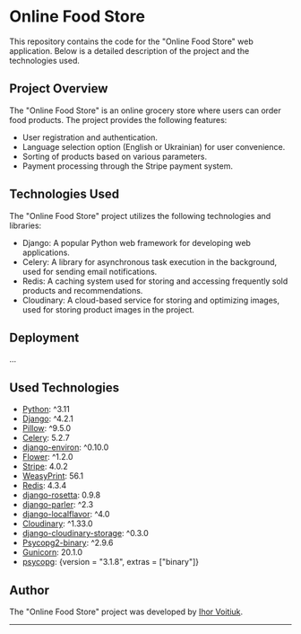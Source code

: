 # Online Food Store

This repository contains the code for the "Online Food Store" web application. Below is a detailed description of the project and the technologies used.

## Project Overview

The "Online Food Store" is an online grocery store where users can order food products. The project provides the following features:

- User registration and authentication.
- Language selection option (English or Ukrainian) for user convenience.
- Sorting of products based on various parameters.
- Payment processing through the Stripe payment system.

## Technologies Used

The "Online Food Store" project utilizes the following technologies and libraries:

- Django: A popular Python web framework for developing web applications.
- Celery: A library for asynchronous task execution in the background, used for sending email notifications.
- Redis: A caching system used for storing and accessing frequently sold products and recommendations.
- Cloudinary: A cloud-based service for storing and optimizing images, used for storing product images in the project.

## Deployment

...

## Used Technologies

- [Python](https://www.python.org/): ^3.11
- [Django](https://www.djangoproject.com/): ^4.2.1
- [Pillow](https://python-pillow.org/): ^9.5.0
- [Celery](https://docs.celeryproject.org/): 5.2.7
- [django-environ](https://github.com/joke2k/django-environ): ^0.10.0
- [Flower](https://flower.readthedocs.io/): ^1.2.0
- [Stripe](https://stripe.com/): 4.0.2
- [WeasyPrint](https://weasyprint.org/): 56.1
- [Redis](https://redis.io/): 4.3.4
- [django-rosetta](https://django-rosetta.readthedocs.io/): 0.9.8
- [django-parler](https://django-parler.readthedocs.io/): ^2.3
- [django-localflavor](https://django-localflavor.readthedocs.io/): ^4.0
- [Cloudinary](https://cloudinary.com/): ^1.33.0
- [django-cloudinary-storage](https://github.com/cloudinary/pycloudinary): ^0.3.0
- [Psycopg2-binary](https://www.psycopg.org/): ^2.9.6
- [Gunicorn](https://gunicorn.org/): 20.1.0
- [psycopg](https://www.psycopg.org/): {version = "3.1.8", extras = ["binary"]}

## Author

The "Online Food Store" project was developed by [Ihor Voitiuk](https://github.com/IhorVoitiuk).

---
